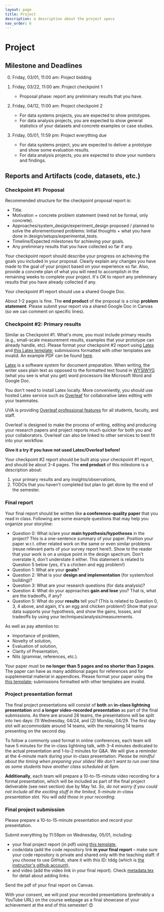 ```yaml
---
layout: page
title: Project
description: a description about the project specs
nav_order: 6
---
```


# Project

## Milestone and Deadlines

0. Friday, 03/01, 11:00 am: Project bidding


1. Friday, 03/22, 11:00 am: Project checkpoint 1

	* Proposal phase: report any preliminary results that you have.

2. Friday, 04/12, 11:00 am: Project checkpoint 2

	* For data systems projects, you are expected to show prototypes.
	* For data analysis projects, you are expected to show general statistics of your datasets and concrete examples or case studies.


3. Friday, 05/01, 11:59 pm: Project everything due

	* For data systems project, you are expected to deliver a prototype and show some evaluation results.
	* For data analysis projects, you are expected to show your numbers and findings.



## Reports and Artifacts (code, datasets, etc.)

### Checkpoint #1: Proposal

Recommended structure for the checkpoint proposal report is:

* Title.
* Motivation + concrete problem statement (need not be formal, only concrete).
* Approaches/system_design/experiment_design proposed / planned to solve the aforementioned
problems: Initial thoughts + what you have done in design/setups/experimental_tests.
* Timeline/Expected milestones for achieving your goals.
* Any preliminary results that you have collected so far if any.

Your checkpoint report should describe your progress on achieving the
goals you included in your proposal. Clearly explain any changes you
have made to the goal of your project based on your experience so
far. Also, provide a concrete plan of what you will need to
accomplish in the remaining weeks to complete your project. It's OK
to report any preliminary results that you have already collected if any.

Your checkpoint #1 report should use a shared Google Doc.

About 1-2 pages is fine.
The **end product** of the proposal is a crisp **problem statement**. Please
submit your report via a shared Google Doc in Canvas (so we can comment on
specific lines).



### Checkpoint #2: Primary results

Similar as Checkpoint #1. What's more, you must include primary
results (e.g., small-scale measurement results, examples that your
prototype can already handle, etc). Please format your checkpoint #2
report using
[Latex](https://www.latex-project.org/) and [this Latex
template](https://github.com/tddg/project_latex_template); submissions
formatted with other templates are invalid. 
An example PDF can be found
[here](https://github.com/tddg/project_latex_template/blob/main/paper.pdf).

[Latex](https://www.latex-project.org/) is a software system for
document preparation. When writing, the writer uses plain text as
opposed to the formatted text found in
[WYSIWYG](https://en.wikipedia.org/wiki/WYSIWYG) (what you see is
what you get) word processors like Microsoft Word and Google Doc.

You don't need to install Latex locally.  More conveniently, you
should use hosted Latex service such as
[Overleaf](https://www.overleaf.com/) for collaborative latex editing
with your teammates. 

UVA is providing [Overleaf professional
features](https://www.overleaf.com/edu/virginia) for all students,
faculty, and staff. 

Overleaf is designed to make the process of writing, editing and
producing your research papers and project reports much quicker for
both you and your collaborators. Overleaf can also be linked to other
services to best fit into your workflow.

**Give it a try if you have not used Latex/Overleaf
before!**

Your checkpoint #2 report should be built atop your checkpoint #1
report, and should be about 3-4 pages. 
The **end product** of this milestone is a description about:
1. your primary results and any insights/observations,
2. TODOs that you haven't completed but plan to get done by the end of the semester. 



### Final report

Your final report should be written like **a conference-quality paper**
that you read in class.
Following are some example questions that may help you organize your storyline:

* Question 0: What is/are your **main hypothesis/hypotheses** in the project? This is a one-sentence summary of your paper. Position your paper w.r.t. other related work on the same or even similar problems (reuse relevant parts of your survey report here!). Show to the reader that your work is on a unique point in the design spectrum. Don't overstate it, don't understate it either. This statement is related to Question 5 below (yes, it's a chicken and egg problem!)
* Question 1: What are your **goals**?
* Question 2: What is your **design and implementation** (for system/tool building)?
* Question 3: What are your research questions (for data analysis)?
* Question 4: What do your approaches **gain and lose** you? That is, what are the tradeoffs, if any?
* Question 5: What do your **results** tell you? (This is related to Question 0, 3, 4 above, and again, it's an egg and chicken problem!) Show that your data supports your hypothesis, and show the gains, losses, and tradeoffs by using your techniques/analysis/measurements.

As well as pay attention to:

* Importance of problem,
* Novelty of solution,
* Evaluation of solution,
* Clarity of Presentation,
* Nits (grammar, references, etc.).

Your paper must be **no longer than 5 pages and no shorter than 3 pages**. The paper
can have as many additional pages for references and for supplemental material
in appendices.
Please format your paper using the [this
template](https://github.com/tddg/project_latex_template);
submissions formatted with other templates are invalid.



### Project presentation format


The final project presentations will consist of **both** an
**in-class lightning presentation** and **a longer video-recorded
presentation** as part of the final submissions. As there are around
28 teams, the presentations will be split into two days: (1)
Wednesday, 04/24, and (2) Monday, 04/29. The first day slot will
accommodate around 14 teams, with the remaining 14 teams presenting
on the second day.

To follow a commonly used format in online conferences, each team
will have 5 minutes for the in-class lightning talk, with 3-4 minutes
dedicated to the actual presentation and 1-to-2 minutes for Q&A. We
will give a reminder at the 4-minute mark during your in-class
presentation. *Please be mindful about the timing when preparing your
slides! We don't want to run over time as some students have another
class scheduled at 5pm.*

**Additionally**, each team will prepare a 10-to-15-minute video
recording for a formal presentation, which will be included as part
of the final project deliverable (see next section) due by May 1st.
*So, do not worry if you could not include all the exciting stuff in
the limited, 5-minute in-class presentation slot. You will add those
in your recording.*



### Final project submission

Please prepare a 10-to-15-minute presentation and record your
presentation.

Submit everything by 11:59pm on Wednesday, 05/01, including:

* your final project report (in pdf) using 
[this template](https://github.com/tddg/project_latex_template),
* code/data (add the code repository link **in your final report** – make sure your code repository is private and shared only with the teaching staff: if you choose to use GitHub, share it with this ID: tddg (which is [the instructor's github account](https://github.com/tddg)),
* and video (add the video link in your final report). 
Check [metadata.tex](https://github.com/tddg/project_latex_template/blob/main/metadata.tex) 
for detail about adding links.

Send the pdf of your final report on Canvas.

With your consent, we will post your recorded presentations
(preferably a YouTube URL) on the course webpage as a final showcase
of your achievement at the end of this semester! 😊
